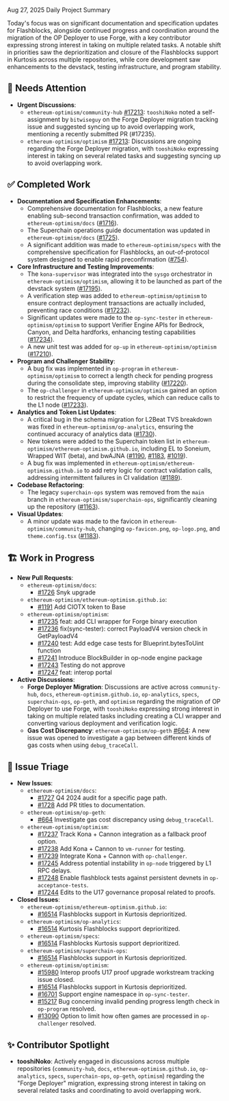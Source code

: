 Aug 27, 2025 Daily Project Summary

Today's focus was on significant documentation and specification updates for Flashblocks, alongside continued progress and coordination around the migration of the OP Deployer to use Forge, with a key contributor expressing strong interest in taking on multiple related tasks. A notable shift in priorities saw the deprioritization and closure of the Flashblocks support in Kurtosis across multiple repositories, while core development saw enhancements to the devstack, testing infrastructure, and program stability.

## 🚨 Needs Attention 
- **Urgent Discussions**:
    - `ethereum-optimism/community-hub` [#17213](https://github.com/ethereum-optimism/community-hub/issues/17213): `tooshiNoko` noted a self-assignment by `bitwiseguy` on the Forge Deployer migration tracking issue and suggested syncing up to avoid overlapping work, mentioning a recently submitted PR (#17235).
    - `ethereum-optimism/optimism` [#17213](https://github.com/ethereum-optimism/optimism/issues/17213): Discussions are ongoing regarding the Forge Deployer migration, with `tooshiNoko` expressing interest in taking on several related tasks and suggesting syncing up to avoid overlapping work.

## ✅ Completed Work
- **Documentation and Specification Enhancements**:
    - Comprehensive documentation for Flashblocks, a new feature enabling sub-second transaction confirmation, was added to `ethereum-optimism/docs` ([#1716](https://github.com/ethereum-optimism/docs/pull/1716)).
    - The Superchain operations guide documentation was updated in `ethereum-optimism/docs` ([#1725](https://github.com/ethereum-optimism/docs/pull/1725)).
    - A significant addition was made to `ethereum-optimism/specs` with the comprehensive specification for Flashblocks, an out-of-protocol system designed to enable rapid preconfirmation ([#754](https://github.com/ethereum-optimism/specs/pull/754)).
- **Core Infrastructure and Testing Improvements**:
    - The `kona-supervisor` was integrated into the `sysgo` orchestrator in `ethereum-optimism/optimism`, allowing it to be launched as part of the devstack system ([#17195](https://github.com/ethereum-optimism/optimism/pull/17195)).
    - A verification step was added to `ethereum-optimism/optimism` to ensure contract deployment transactions are actually included, preventing race conditions ([#17232](https://github.com/ethereum-optimism/optimism/pull/17232)).
    - Significant updates were made to the `op-sync-tester` in `ethereum-optimism/optimism` to support Verifier Engine APIs for Bedrock, Canyon, and Delta hardforks, enhancing testing capabilities ([#17234](https://github.com/ethereum-optimism/optimism/pull/17234)).
    - A new unit test was added for `op-up` in `ethereum-optimism/optimism` ([#17210](https://github.com/ethereum-optimism/optimism/pull/17210)).
- **Program and Challenger Stability**:
    - A bug fix was implemented in `op-program` in `ethereum-optimism/optimism` to correct a length check for pending progress during the consolidate step, improving stability ([#17220](https://github.com/ethereum-optimism/optimism/pull/17220)).
    - The `op-challenger` in `ethereum-optimism/optimism` gained an option to restrict the frequency of update cycles, which can reduce calls to the L1 node ([#17233](https://github.com/ethereum-optimism/optimism/pull/17233)).
- **Analytics and Token List Updates**:
    - A critical bug in the schema migration for L2Beat TVS breakdown was fixed in `ethereum-optimism/op-analytics`, ensuring the continued accuracy of analytics data ([#1730](https://github.com/ethereum-optimism/op-analytics/pull/1730)).
    - New tokens were added to the Superchain token list in `ethereum-optimism/ethereum-optimism.github.io`, including EL to Soneium, Wrapped WIT (beta), and bwAJNA ([#1190](https://github.com/ethereum-optimism/ethereum-optimism.github.io/pull/1190), [#1183](https://github.com/ethereum-optimism/ethereum-optimism.github.io/pull/1183), [#1019](https://github.com/ethereum-optimism/ethereum-optimism.github.io/pull/1019)).
    - A bug fix was implemented in `ethereum-optimism/ethereum-optimism.github.io` to add retry logic for contract validation calls, addressing intermittent failures in CI validation ([#1189](https://github.com/ethereum-optimism/ethereum-optimism.github.io/pull/1189)).
- **Codebase Refactoring**:
    - The legacy `superchain-ops` system was removed from the `main` branch in `ethereum-optimism/superchain-ops`, significantly cleaning up the repository ([#1163](https://github.com/ethereum-optimism/superchain-ops/pull/1163)).
- **Visual Updates**:
    - A minor update was made to the favicon in `ethereum-optimism/community-hub`, changing `op-favicon.png`, `op-logo.png`, and `theme.config.tsx` ([#1183](https://github.com/ethereum-optimism/community-hub/pull/1183)).

## 🏗️ Work in Progress
- **New Pull Requests**:
    - `ethereum-optimism/docs`:
        - [#1726](https://github.com/ethereum-optimism/docs/pull/1726) Snyk upgrade
    - `ethereum-optimism/ethereum-optimism.github.io`:
        - [#1191](https://github.com/ethereum-optimism/ethereum-optimism.github.io/pull/1191) Add CIOTX token to Base
    - `ethereum-optimism/optimism`:
        - [#17235](https://github.com/ethereum-optimism/optimism/pull/17235) feat: add CLI wrapper for Forge binary execution
        - [#17236](https://github.com/ethereum-optimism/optimism/pull/17236) fix(sync-tester): correct PayloadV4 version check in GetPayloadV4
        - [#17240](https://github.com/ethereum-optimism/optimism/pull/17240) test: Add edge case tests for Blueprint.bytesToUint function
        - [#17241](https://github.com/ethereum-optimism/optimism/pull/17241) Introduce BlockBuilder in op-node engine package
        - [#17243](https://github.com/ethereum-optimism/optimism/pull/17243) Testing do not approve
        - [#17247](https://github.com/ethereum-optimism/optimism/pull/17247) feat: interop portal
- **Active Discussions**:
    - **Forge Deployer Migration**: Discussions are active across `community-hub`, `docs`, `ethereum-optimism.github.io`, `op-analytics`, `specs`, `superchain-ops`, `op-geth`, and `optimism` regarding the migration of OP Deployer to use Forge, with `tooshiNoko` expressing strong interest in taking on multiple related tasks including creating a CLI wrapper and converting various deployment and verification logic.
    - **Gas Cost Discrepancy**: `ethereum-optimism/op-geth` [#664](https://github.com/ethereum-optimism/op-geth/issues/664): A new issue was opened to investigate a gap between different kinds of gas costs when using `debug_traceCall`.

## 🐞 Issue Triage
- **New Issues**:
    - `ethereum-optimism/docs`:
        - [#1727](https://github.com/ethereum-optimism/docs/issues/1727) Q4 2024 audit for a specific page path.
        - [#1728](https://github.com/ethereum-optimism/docs/issues/1728) Add PR titles to documentation.
    - `ethereum-optimism/op-geth`:
        - [#664](https://github.com/ethereum-optimism/op-geth/issues/664) Investigate gas cost discrepancy using `debug_traceCall`.
    - `ethereum-optimism/optimism`:
        - [#17237](https://github.com/ethereum-optimism/optimism/issues/17237) Track Kona + Cannon integration as a fallback proof option.
        - [#17238](https://github.com/ethereum-optimism/optimism/issues/17238) Add Kona + Cannon to `vm-runner` for testing.
        - [#17239](https://github.com/ethereum-optimism/optimism/issues/17239) Integrate Kona + Cannon with `op-challenger`.
        - [#17245](https://github.com/ethereum-optimism/optimism/issues/17245) Address potential instability in `op-node` triggered by L1 RPC delays.
        - [#17248](https://github.com/ethereum-optimism/optimism/issues/17248) Enable flashblock tests against persistent devnets in `op-acceptance-tests`.
        - [#17244](https://github.com/ethereum-optimism/optimism/issues/17244) Edits to the U17 governance proposal related to proofs.
- **Closed Issues**:
    - `ethereum-optimism/ethereum-optimism.github.io`:
        - [#16514](https://github.com/ethereum-optimism/ethereum-optimism.github.io/issues/16514) Flashblocks support in Kurtosis deprioritized.
    - `ethereum-optimism/op-analytics`:
        - [#16514](https://github.com/ethereum-optimism/op-analytics/issues/16514) Kurtosis Flashblocks support deprioritized.
    - `ethereum-optimism/specs`:
        - [#16514](https://github.com/ethereum-optimism/specs/issues/16514) Flashblocks Kurtosis support deprioritized.
    - `ethereum-optimism/superchain-ops`:
        - [#16514](https://github.com/ethereum-optimism/superchain-ops/issues/16514) Flashblocks support in Kurtosis deprioritized.
    - `ethereum-optimism/optimism`:
        - [#15980](https://github.com/ethereum-optimism/optimism/issues/15980) Interop proofs U17 proof upgrade workstream tracking issue closed.
        - [#16514](https://github.com/ethereum-optimism/optimism/issues/16514) Flashblocks support in Kurtosis deprioritized.
        - [#16701](https://github.com/ethereum-optimism/optimism/issues/16701) Support engine namespace in `op-sync-tester`.
        - [#15217](https://github.com/ethereum-optimism/optimism/issues/15217) Bug concerning invalid pending progress length check in `op-program` resolved.
        - [#13090](https://github.com/ethereum-optimism/optimism/issues/13090) Option to limit how often games are processed in `op-challenger` resolved.

## ✨ Contributor Spotlight
- **tooshiNoko**: Actively engaged in discussions across multiple repositories (`community-hub`, `docs`, `ethereum-optimism.github.io`, `op-analytics`, `specs`, `superchain-ops`, `op-geth`, `optimism`) regarding the "Forge Deployer" migration, expressing strong interest in taking on several related tasks and coordinating to avoid overlapping work.